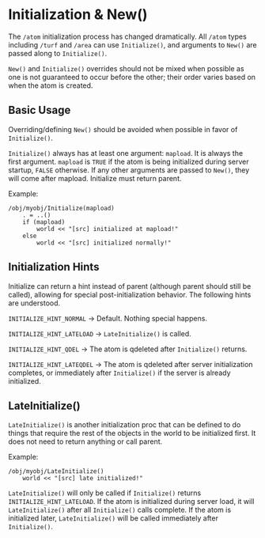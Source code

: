 # Initialization & New() #
The `/atom` initialization process has changed dramatically. All `/atom` types including `/turf` and `/area` can use `Initialize()`, and arguments to `New()` are passed along to `Initialize()`.

`New()` and `Initialize()` overrides should not be mixed when possible as one is not guaranteed to occur before the other; their order varies based on when the atom is created.

## Basic Usage ##
Overriding/defining `New()` should be avoided when possible in favor of `Initialize()`.

`Initialize()` always has at least one argument: `mapload`. It is always the first argument. `mapload` is `TRUE` if the atom is being initialized during server startup, `FALSE` otherwise. If any other arguments are passed to `New()`, they will come after mapload. Initialize must return parent.

Example:
```
/obj/myobj/Initialize(mapload)
	. = ..()
	if (mapload)
		world << "[src] initialized at mapload!"
	else
		world << "[src] initialized normally!"
```

## Initialization Hints ##
Initialize can return a hint instead of parent (although parent should still be called), allowing for special post-initialization behavior. The following hints are understood.

`INITIALIZE_HINT_NORMAL` -> Default. Nothing special happens.

`INITIALIZE_HINT_LATELOAD` -> `LateInitialize()` is called.

`INITIALIZE_HINT_QDEL` -> The atom is qdeleted after `Initialize()` returns.

`INITIALIZE_HINT_LATEQDEL` -> The atom is qdeleted after server initialization completes, or immediately after `Initialize()` if the server is already initialized.


## LateInitialize() ##
`LateInitialize()` is another initialization proc that can be defined to do things that require the rest of the objects in the world to be initialized first. It does not need to return anything or call parent.

Example:
```
/obj/myobj/LateInitialize()
	world << "[src] late initialized!"
```

`LateInitialize()` will only be called if `Initialize()` returns `INITIALIZE_HINT_LATELOAD`. If the atom is initialized during server load, it will `LateInitialize()` after all `Initialize()` calls complete. If the atom is initialized later, `LateInitialize()` will be called immediately after `Initialize()`.
